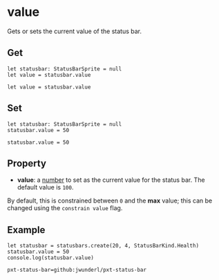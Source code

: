 # value

Gets or sets the current value of the status bar.

## Get

```block
let statusbar: StatusBarSprite = null
let value = statusbar.value
```

```typescript-ignore
let value = statusbar.value
```

## Set

```block
let statusbar: StatusBarSprite = null
statusbar.value = 50
```

```typescript-ignore
statusbar.value = 50
```

## Property

* **value**: a [number](types/number) to set as the current value for the status bar. The default value is `100`.

By default, this is constrained between `0` and the **max** value; this can be changed using the `constrain value` flag.

## Example

```blocks
let statusbar = statusbars.create(20, 4, StatusBarKind.Health)
statusbar.value = 50
console.log(statusbar.value)
```

```package
pxt-status-bar=github:jwunderl/pxt-status-bar
```